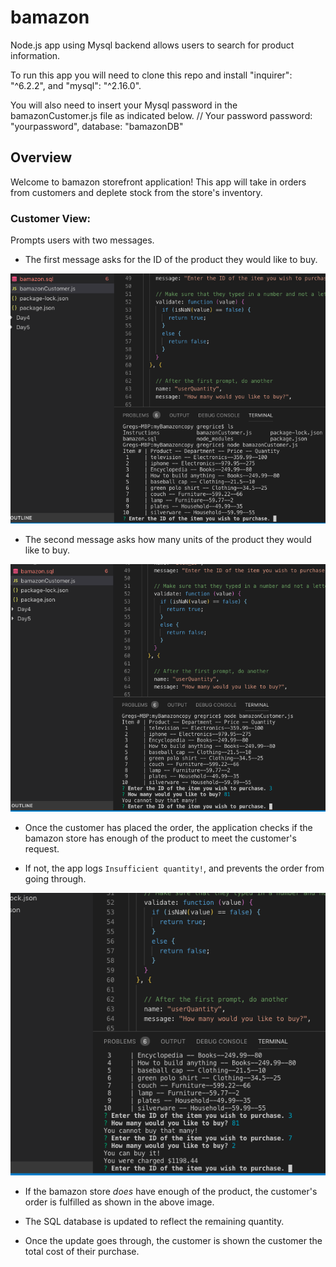 # bamazon
Node.js app using Mysql backend allows users to search for product information. 

To run this app you will need to clone this repo and install "inquirer": "^6.2.2",
and "mysql": "^2.16.0".  

You will also need to insert your Mysql password in the bamazonCustomer.js file as indicated below.
// Your password
  password: "yourpassword",
  database: "bamazonDB"

## Overview

Welcome to bamazon storefront application! This app will take in orders from customers and deplete stock from the store's inventory. 

### Customer View:
 
Prompts users with two messages.

   * The first message asks for the ID of the product they would like to buy.
 
   <img src="https://github.com/gtresquire/bamazon/blob/master/Step%201.png" alt="step 1" style="max-width:100%;">


   * The second message asks how many units of the product they would like to buy.
   
   <img src="https://github.com/gtresquire/bamazon/blob/master/Step%202.png" alt="step 2" style="max-width:100%;">


   *  Once the customer has placed the order, the application checks if the bamazon store has enough of the product to meet         the customer's request.
   
   * If not, the app logs `Insufficient quantity!`, and prevents the order from going through.
   
   <img src="https://github.com/gtresquire/bamazon/blob/master/step%203.png" alt="step 3" style="max-width:100%;">


   * If the bamazon store _does_ have enough of the product, the customer's order is fulfilled as shown in the above image.
   
   * The SQL database is updated to reflect the remaining quantity.
   
   * Once the update goes through, the customer is shown the customer the total cost of their purchase.

